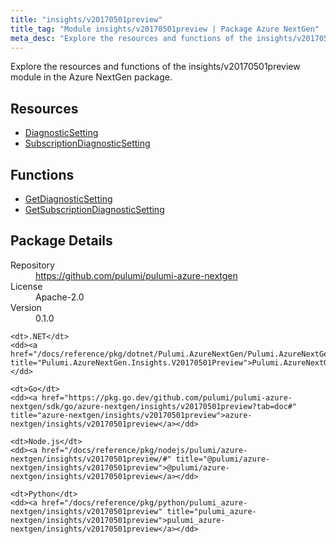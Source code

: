 ```yaml
---
title: "insights/v20170501preview"
title_tag: "Module insights/v20170501preview | Package Azure NextGen"
meta_desc: "Explore the resources and functions of the insights/v20170501preview module in the Azure NextGen package."
---
```


<!-- WARNING: this file was generated by Pulumi Docs Generator. -->
<!-- Do not edit by hand unless you're certain you know what you are doing! -->

Explore the resources and functions of the insights/v20170501preview module in the Azure NextGen package.

<h2 id="resources">Resources</h2>
<ul class="api">
    <li><a href="diagnosticsetting" title="DiagnosticSetting"><span class="symbol resource"></span>DiagnosticSetting</a></li>
    <li><a href="subscriptiondiagnosticsetting" title="SubscriptionDiagnosticSetting"><span class="symbol resource"></span>SubscriptionDiagnosticSetting</a></li>
</ul>

<h2 id="functions">Functions</h2>
<ul class="api">
    <li><a href="getdiagnosticsetting" title="GetDiagnosticSetting"><span class="symbol function"></span>GetDiagnosticSetting</a></li>
    <li><a href="getsubscriptiondiagnosticsetting" title="GetSubscriptionDiagnosticSetting"><span class="symbol function"></span>GetSubscriptionDiagnosticSetting</a></li>
</ul>

<h2 id="package-details">Package Details</h2>
<dl class="package-details">
	<dt>Repository</dt>
	<dd><a href="https://github.com/pulumi/pulumi-azure-nextgen">https://github.com/pulumi/pulumi-azure-nextgen</a></dd>
	<dt>License</dt>
	<dd>Apache-2.0</dd>
	<dt>Version</dt>
	<dd>0.1.0</dd>
</dl>



<dl class="tabular">

    <dt>.NET</dt>
    <dd><a href="/docs/reference/pkg/dotnet/Pulumi.AzureNextGen/Pulumi.AzureNextGen.Insights.V20170501Preview.html" title="Pulumi.AzureNextGen.Insights.V20170501Preview">Pulumi.AzureNextGen.Insights.V20170501Preview</a></dd>

    <dt>Go</dt>
    <dd><a href="https://pkg.go.dev/github.com/pulumi/pulumi-azure-nextgen/sdk/go/azure-nextgen/insights/v20170501preview?tab=doc#" title="azure-nextgen/insights/v20170501preview">azure-nextgen/insights/v20170501preview</a></dd>

    <dt>Node.js</dt>
    <dd><a href="/docs/reference/pkg/nodejs/pulumi/azure-nextgen/insights/v20170501preview/#" title="@pulumi/azure-nextgen/insights/v20170501preview">@pulumi/azure-nextgen/insights/v20170501preview</a></dd>

    <dt>Python</dt>
    <dd><a href="/docs/reference/pkg/python/pulumi_azure-nextgen/insights/v20170501preview" title="pulumi_azure-nextgen/insights/v20170501preview">pulumi_azure-nextgen/insights/v20170501preview</a></dd>

</dl>

